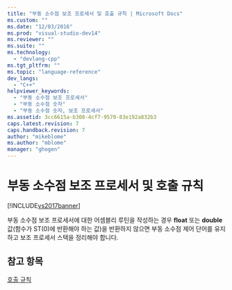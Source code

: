 ```yaml
---
title: "부동 소수점 보조 프로세서 및 호출 규칙 | Microsoft Docs"
ms.custom: ""
ms.date: "12/03/2016"
ms.prod: "visual-studio-dev14"
ms.reviewer: ""
ms.suite: ""
ms.technology: 
  - "devlang-cpp"
ms.tgt_pltfrm: ""
ms.topic: "language-reference"
dev_langs: 
  - "C++"
helpviewer_keywords: 
  - "부동 소수점 보조 프로세서"
  - "부동 소수점 숫자"
  - "부동 소수점 숫자, 보조 프로세서"
ms.assetid: 3cc6615a-b308-4cf7-9570-83e192a832b3
caps.latest.revision: 7
caps.handback.revision: 7
author: "mikeblome"
ms.author: "mblome"
manager: "ghogen"
---
```

# 부동 소수점 보조 프로세서 및 호출 규칙
[!INCLUDE[vs2017banner](../assembler/inline/includes/vs2017banner.md)]

부동 소수점 보조 프로세서에 대한 어셈블리 루틴을 작성하는 경우 **float** 또는 **double** 값\(함수가 ST\(0\)에 반환해야 하는 값\)을 반환하지 않으면 부동 소수점 제어 단어를 유지하고 보조 프로세서 스택을 정리해야 합니다.  
  
## 참고 항목  
 [호출 규칙](../cpp/calling-conventions.md)